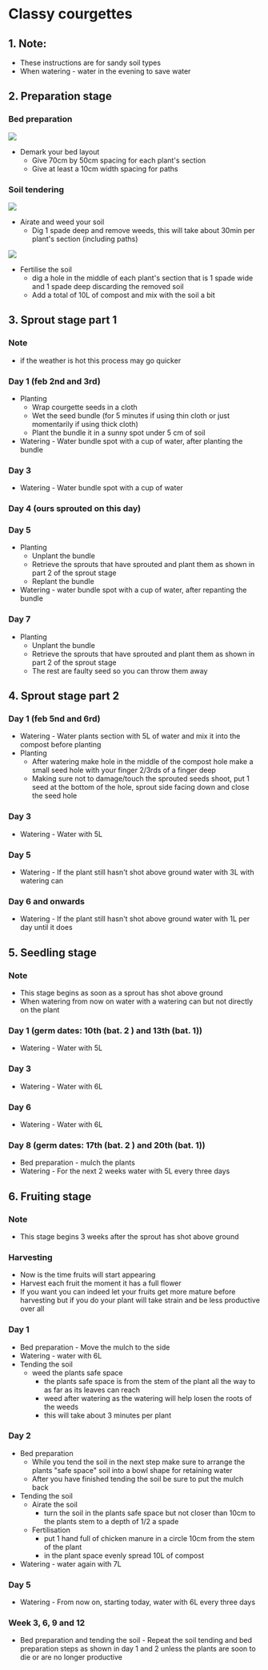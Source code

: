 
# Classy courgettes

## 1. Note: 
- These instructions are for sandy soil types
- When watering - water in the evening to save water

## 2. Preparation stage
### Bed preparation
![](https://image.flaticon.com/icons/png/128/1144/1144062.png)
- Demark your bed layout 
	- Give 70cm by 50cm  spacing for each plant's section
	- Give at least a 10cm width spacing for paths
### Soil tendering
![](https://image.flaticon.com/icons/png/128/1406/1406054.png)
- Airate and weed your soil
	- Dig 1 spade deep and remove weeds, this will take about 30min per plant's section (including paths)


![](https://image.flaticon.com/icons/png/128/595/595435.png)
- Fertilise the soil 
	- dig a hole in the middle of each plant's section that is 1 spade wide and 1 spade deep discarding the removed soil
	- Add a total of 10L of compost and mix with the soil a bit

## 3. Sprout stage part 1

### Note
- if the weather is hot this process may go quicker
### Day 1 (feb 2nd and 3rd)
- Planting
	- Wrap courgette seeds in a cloth
	- Wet the seed bundle (for 5 minutes if using thin cloth or just momentarily if using thick cloth)
	- Plant the bundle it in a sunny spot under 5 cm of soil
- Watering - Water bundle spot with a cup of water, after planting the bundle
### Day 3 
- Watering - Water bundle spot with a cup of water
### Day 4 (ours sprouted on this day)
### Day 5 
- Planting
	- Unplant the bundle
	- Retrieve the sprouts that have sprouted and plant them as shown in part 2 of the sprout stage
	- Replant the bundle 
- Watering - water bundle spot with a cup of water, after repanting the bundle
### Day 7  
- Planting
	- Unplant the bundle
	- Retrieve the sprouts that have sprouted and plant them as shown in part 2 of the sprout stage
	- The rest are faulty seed so you can throw them away
## 4. Sprout stage part 2
### Day 1 (feb 5nd and 6rd)
- Watering - Water plants section with 5L of water and mix it into the compost before planting 
- Planting
	- After watering make hole in the middle of the compost hole make a small seed hole with your finger 2/3rds of a finger deep
	- Making sure not to damage/touch the sprouted seeds shoot, put 1 seed at the bottom of the hole, sprout side facing down and close the seed hole
### Day 3 
- Watering - Water with 5L
### Day 5 
- Watering - If the plant still hasn't shot above ground water with 3L with watering can 
### Day 6 and onwards 
- Watering - If the plant still hasn't shot above ground water with 1L per day until it does

## 5. Seedling stage
### Note
- This stage begins as soon as a sprout has shot above ground
- When watering from now on water with a watering can but not directly on the plant
### Day 1    (germ dates: 10th (bat. 2 ) and 13th (bat. 1))
- Watering - Water with 5L
### Day 3 
- Watering - Water with 6L
### Day 6 
- Watering - Water with 6L
### Day 8 (germ dates: 17th (bat. 2 ) and 20th (bat. 1))
- Bed preparation - mulch the plants
- Watering - For the next 2 weeks water with 5L every three days


## 6. Fruiting stage

### Note
- This stage begins 3 weeks after the sprout has shot above ground 
### Harvesting
- Now is the time fruits will start appearing
- Harvest each fruit the moment it has a full flower 
- If you want you can indeed let your fruits get more mature before harvesting but if you do your plant will take strain and be less productive over all
### Day 1 
- Bed preparation - Move the mulch to the side
- Watering - water with 6L
- Tending the soil 
	- weed the plants safe space
		- the plants safe space is from the stem of the plant all the way to as far as its leaves can reach
		- weed after watering as the watering will help losen the roots of the weeds
		- this will take about 3 minutes per plant  
### Day 2
- Bed preparation
	- While you tend the soil in the next step make sure to arrange the plants "safe space" soil into a bowl shape for retaining water 
	- After you have finished tending the soil be sure to put the mulch back
- Tending the soil 
	- Airate the soil
		- turn the soil in the plants safe space but not closer than 10cm to the plants stem to a depth of 1/2 a spade
	- Fertilisation
		- put 1 hand full of chicken manure in a circle 10cm from the stem of the plant
		- in the plant space evenly spread 10L of compost 
- Watering - water again with 7L
### Day 5
- Watering - From now on, starting today, water with 6L every three days
### Week 3, 6, 9 and 12
- Bed preparation and tending the soil - Repeat the soil tending and bed preparation steps as shown in day 1 and 2  unless the plants are soon to die or are no longer productive


